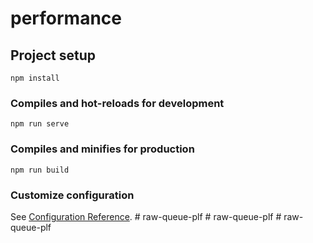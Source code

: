 # performance

## Project setup
```
npm install
```

### Compiles and hot-reloads for development
```
npm run serve
```

### Compiles and minifies for production
```
npm run build
```

### Customize configuration
See [Configuration Reference](https://cli.vuejs.org/config/).
#   r a w - q u e u e - p l f  
 #   r a w - q u e u e - p l f  
 #   r a w - q u e u e - p l f  
 
